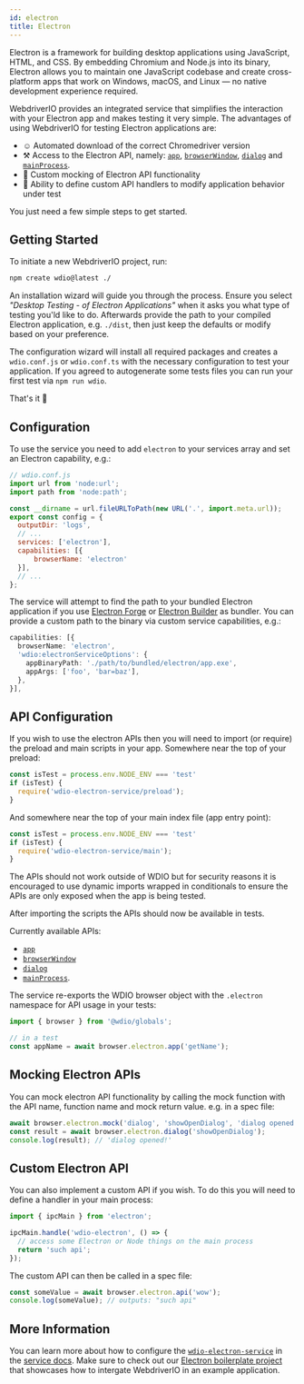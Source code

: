 ```yaml
---
id: electron
title: Electron
---
```


Electron is a framework for building desktop applications using JavaScript, HTML, and CSS. By embedding Chromium and Node.js into its binary, Electron allows you to maintain one JavaScript codebase and create cross-platform apps that work on Windows, macOS, and Linux — no native development experience required.

WebdriverIO provides an integrated service that simplifies the interaction with your Electron app and makes testing it very simple. The advantages of using WebdriverIO for testing Electron applications are:

- ☺️ Automated download of the correct Chromedriver version
- ⚒️ Access to the Electron API, namely: [`app`](https://www.electronjs.org/docs/latest/api/app), [`browserWindow`](https://www.electronjs.org/docs/latest/api/browser-window), [`dialog`](https://www.electronjs.org/docs/latest/api/dialog) and [`mainProcess`](https://www.electronjs.org/docs/latest/api/process).
- 🔄 Custom mocking of Electron API functionality
- 👤 Ability to define custom API handlers to modify application behavior under test

You just need a few simple steps to get started.

## Getting Started

To initiate a new WebdriverIO project, run:

```sh
npm create wdio@latest ./
```

An installation wizard will guide you through the process. Ensure you select _"Desktop Testing - of Electron Applications"_ when it asks you what type of testing you'ld like to do. Afterwards provide the path to your compiled Electron application, e.g. `./dist`, then just keep the defaults or modify based on your preference.

The configuration wizard will install all required packages and creates a `wdio.conf.js` or `wdio.conf.ts` with the necessary configuration to test your application. If you agreed to autogenerate some tests files you can run your first test via `npm run wdio`.

That's it 🎉

## Configuration

To use the service you need to add `electron` to your services array and set an Electron capability, e.g.:

```js
// wdio.conf.js
import url from 'node:url';
import path from 'node:path';

const __dirname = url.fileURLToPath(new URL('.', import.meta.url));
export const config = {
  outputDir: 'logs',
  // ...
  services: ['electron'],
  capabilities: [{
      browserName: 'electron'
  }],
  // ...
};
```

The service will attempt to find the path to your bundled Electron application if you use [Electron Forge](https://www.electronforge.io/) or [Electron Builder](https://www.electron.build/) as bundler. You can provide a custom path to the binary via custom service capabilities, e.g.:

```ts
capabilities: [{
  browserName: 'electron',
  'wdio:electronServiceOptions': {
    appBinaryPath: './path/to/bundled/electron/app.exe',
    appArgs: ['foo', 'bar=baz'],
  },
}],
```

## API Configuration

If you wish to use the electron APIs then you will need to import (or require) the preload and main scripts in your app. Somewhere near the top of your preload:

```ts
const isTest = process.env.NODE_ENV === 'test'
if (isTest) {
  require('wdio-electron-service/preload');
}
```

And somewhere near the top of your main index file (app entry point):

```ts
const isTest = process.env.NODE_ENV === 'test'
if (isTest) {
  require('wdio-electron-service/main');
}
```

The APIs should not work outside of WDIO but for security reasons it is encouraged to use dynamic imports wrapped in conditionals to ensure the APIs are only exposed when the app is being tested.

After importing the scripts the APIs should now be available in tests.

Currently available APIs:
- [`app`](https://www.electronjs.org/docs/latest/api/app)
- [`browserWindow`](https://www.electronjs.org/docs/latest/api/browser-window)
- [`dialog`](https://www.electronjs.org/docs/latest/api/dialog)
- [`mainProcess`](https://www.electronjs.org/docs/latest/api/process).

The service re-exports the WDIO browser object with the `.electron` namespace for API usage in your tests:

```ts
import { browser } from '@wdio/globals';

// in a test
const appName = await browser.electron.app('getName');
```

## Mocking Electron APIs

You can mock electron API functionality by calling the mock function with the API name, function name and mock return value. e.g. in a spec file:

```ts
await browser.electron.mock('dialog', 'showOpenDialog', 'dialog opened!');
const result = await browser.electron.dialog('showOpenDialog');
console.log(result); // 'dialog opened!'
```

## Custom Electron API

You can also implement a custom API if you wish. To do this you will need to define a handler in your main process:

```ts
import { ipcMain } from 'electron';

ipcMain.handle('wdio-electron', () => {
  // access some Electron or Node things on the main process
  return 'such api';
});
```

The custom API can then be called in a spec file:

```ts
const someValue = await browser.electron.api('wow');
console.log(someValue); // outputs: "such api"
```

## More Information

You can learn more about how to configure the [`wdio-electron-service`](https://www.npmjs.com/package/wdio-electron-service) in the [service docs](/docs/wdio-electron-service). Make sure to check out our [Electron boilerplate project](https://github.com/webdriverio/electron-boilerplate/actions/runs/6490587562/job/17626575914) that showcases how to intergate WebdriverIO in an example application.
